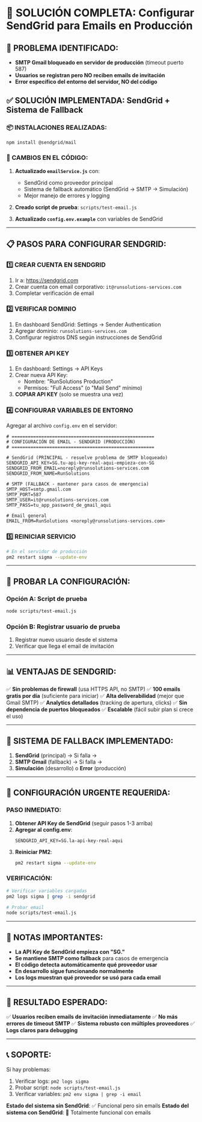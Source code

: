 # 🚀 SOLUCIÓN COMPLETA: Configurar SendGrid para Emails en Producción

## 🔴 PROBLEMA IDENTIFICADO:
- **SMTP Gmail bloqueado en servidor de producción** (timeout puerto 587)
- **Usuarios se registran pero NO reciben emails de invitación**
- **Error específico del entorno del servidor, NO del código**

## ✅ SOLUCIÓN IMPLEMENTADA: SendGrid + Sistema de Fallback

### 📦 INSTALACIONES REALIZADAS:
```bash
npm install @sendgrid/mail
```

### 🔧 CAMBIOS EN EL CÓDIGO:
1. **Actualizado `emailService.js`** con:
   - SendGrid como proveedor principal
   - Sistema de fallback automático (SendGrid → SMTP → Simulación)
   - Mejor manejo de errores y logging

2. **Creado script de prueba**: `scripts/test-email.js`

3. **Actualizado `config.env.example`** con variables de SendGrid

---

## 📋 PASOS PARA CONFIGURAR SENDGRID:

### 1️⃣ **CREAR CUENTA EN SENDGRID**
1. Ir a: https://sendgrid.com
2. Crear cuenta con email corporativo: `it@runsolutions-services.com`
3. Completar verificación de email

### 2️⃣ **VERIFICAR DOMINIO**
1. En dashboard SendGrid: Settings → Sender Authentication
2. Agregar dominio: `runsolutions-services.com`
3. Configurar registros DNS según instrucciones de SendGrid

### 3️⃣ **OBTENER API KEY**
1. En dashboard: Settings → API Keys
2. Crear nueva API Key:
   - Nombre: "RunSolutions Production"
   - Permisos: "Full Access" (o "Mail Send" mínimo)
3. **COPIAR API KEY** (solo se muestra una vez)

### 4️⃣ **CONFIGURAR VARIABLES DE ENTORNO**

Agregar al archivo `config.env` en el servidor:

```env
# =====================================================
# CONFIGURACIÓN DE EMAIL - SENDGRID (PRODUCCIÓN)
# =====================================================

# SendGrid (PRINCIPAL - resuelve problema de SMTP bloqueado)
SENDGRID_API_KEY=SG.tu-api-key-real-aqui-empieza-con-SG
SENDGRID_FROM_EMAIL=noreply@runsolutions-services.com
SENDGRID_FROM_NAME=RunSolutions

# SMTP (FALLBACK - mantener para casos de emergencia)
SMTP_HOST=smtp.gmail.com
SMTP_PORT=587
SMTP_USER=it@runsolutions-services.com
SMTP_PASS=tu_app_password_de_gmail_aqui

# Email general
EMAIL_FROM=RunSolutions <noreply@runsolutions-services.com>
```

### 5️⃣ **REINICIAR SERVICIO**
```bash
# En el servidor de producción
pm2 restart sigma --update-env
```

---

## 🧪 PROBAR LA CONFIGURACIÓN:

### Opción A: Script de prueba
```bash
node scripts/test-email.js
```

### Opción B: Registrar usuario de prueba
1. Registrar nuevo usuario desde el sistema
2. Verificar que llega el email de invitación

---

## 📊 VENTAJAS DE SENDGRID:

✅ **Sin problemas de firewall** (usa HTTPS API, no SMTP)
✅ **100 emails gratis por día** (suficiente para iniciar)
✅ **Alta deliverabilidad** (mejor que Gmail SMTP)
✅ **Analytics detallados** (tracking de apertura, clicks)
✅ **Sin dependencia de puertos bloqueados**
✅ **Escalable** (fácil subir plan si crece el uso)

---

## 🔄 SISTEMA DE FALLBACK IMPLEMENTADO:

1. **SendGrid** (principal) → Si falla →
2. **SMTP Gmail** (fallback) → Si falla →
3. **Simulación** (desarrollo) o **Error** (producción)

---

## 🚨 CONFIGURACIÓN URGENTE REQUERIDA:

### PASO INMEDIATO:
1. **Obtener API Key de SendGrid** (seguir pasos 1-3 arriba)
2. **Agregar al config.env**:
   ```env
   SENDGRID_API_KEY=SG.la-api-key-real-aqui
   ```
3. **Reiniciar PM2**:
   ```bash
   pm2 restart sigma --update-env
   ```

### VERIFICACIÓN:
```bash
# Verificar variables cargadas
pm2 logs sigma | grep -i sendgrid

# Probar email
node scripts/test-email.js
```

---

## 📝 NOTAS IMPORTANTES:

- **La API Key de SendGrid empieza con "SG."**
- **Se mantiene SMTP como fallback** para casos de emergencia
- **El código detecta automáticamente qué proveedor usar**
- **En desarrollo sigue funcionando normalmente**
- **Los logs muestran qué proveedor se usó para cada email**

---

## 🎯 RESULTADO ESPERADO:

✅ **Usuarios reciben emails de invitación inmediatamente**
✅ **No más errores de timeout SMTP**
✅ **Sistema robusto con múltiples proveedores**
✅ **Logs claros para debugging**

---

## 📞 SOPORTE:

Si hay problemas:
1. Verificar logs: `pm2 logs sigma`
2. Probar script: `node scripts/test-email.js`
3. Verificar variables: `pm2 env sigma | grep -i email`

**Estado del sistema sin SendGrid**: ✅ Funcional pero sin emails
**Estado del sistema con SendGrid**: 🚀 Totalmente funcional con emails